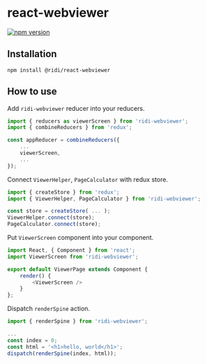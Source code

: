 # react-webviewer
[![npm version](https://img.shields.io/npm/v/@ridi/react-webviewer.svg)](https://www.npmjs.com/package/@ridi/react-webviewer)

## Installation
```
npm install @ridi/react-webviewer
```

## How to use

Add `ridi-webviewer` reducer into your reducers.
```js
import { reducers as viewerScreen } from 'ridi-webviewer';
import { combineReducers } from 'redux';

const appReducer = combineReducers({
    ...
    viewerScreen,
    ...
});
```

Connect `ViewerHelper`, `PageCalculator` with redux store.
```js
import { createStore } from 'redux';
import { ViewerHelper, PageCalculator } from 'ridi-webviewer';

const store = createStore( ... );
ViewerHelper.connect(store);
PageCalculator.connect(store);
```

Put `ViewerScreen` component into your component.
```js
import React, { Component } from 'react';
import ViewerScreen from 'ridi-webviewer';

export default ViewerPage extends Component {
    render() {
        <ViewerScreen />
    }
};
```

Dispatch `renderSpine` action.
```js
import { renderSpine } from 'ridi-webviewer';

...
const index = 0;
const html = '<h1>hello, world</h1>';
dispatch(renderSpine(index, html));
```
